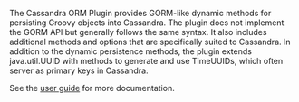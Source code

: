 The Cassandra ORM Plugin provides GORM-like dynamic methods for persisting Groovy objects into Cassandra.  The plugin
does not implement the GORM API but generally follows the same syntax.  It also includes additional methods and options
that are specifically suited to Cassandra. In addition to the dynamic persistence methods, the plugin extends java.util.UUID
with methods to generate and use TimeUUIDs, which often server as primary keys in Cassandra.

See the [user guide](http://www.florian.org/grails/cassandra-orm/docs/guide/single.html) for more documentation.